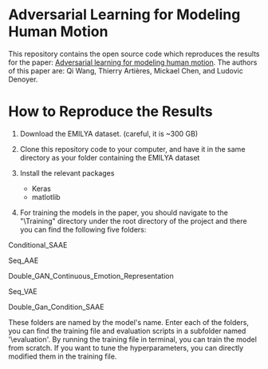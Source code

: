 # Adversarial Learning for Modeling Human Motion

This repository contains the open source code which reproduces the results for the paper: [Adversarial learning for modeling human motion](https://link.springer.com/article/10.1007%2Fs00371-018-1594-7). The authors of this paper are: Qi Wang, Thierry Artières, Mickael Chen, and Ludovic Denoyer.

# How to Reproduce the Results

1) Download the EMILYA dataset. (careful, it is ~300 GB)
2) Clone this repository code to your computer, and have it in the same directory as your folder containing the EMILYA dataset
3) Install the relevant packages

   * Keras
   * matlotlib

4) For training the models in the paper, you should navigate to the 
"\Training" directory under the root directory of the project and there you can find the following five folders:

Conditional\_SAAE				

Seq\_AAE 

Double\_GAN\_Continuous\_Emotion\_Representation

Seq\_VAE

Double\_Gan\_Condition\_SAAE 

These folders are named by the model's name. Enter each of the folders, you can find the training file and evaluation scripts in a subfolder named '\evaluation'. By running the training file in terminal, you can train the model from scratch. If you want to tune the hyperparameters, you can directly modified them in the training file.


  
